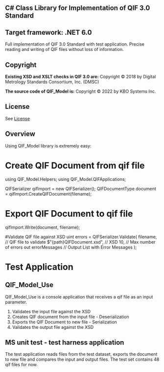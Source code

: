 ## C# Class Library for Implementation of QIF 3.0 Standard
## Target framework: .NET 6.0

Full implementation of QIF 3.0 Standard with test application.
Precise reading and writing of QIF files without loss of information.

## Copyright

**Existing XSD and XSLT checks in QIF 3.0 are:**
Copyright © 2018 by Digital Metrology Standards Consortium, Inc. (DMSC)

**The source code of QIF_Model is:**
Copyright © 2022 by KBO Systems Inc.

## License

See [License](LICENSE.md)

## Overview

Using QIF_Model library is extremely easy:

# Create QIF Document from qif file
using QIF_Model.Helpers;
using QIF_Model.QIFApplications;

QIFSerializer qifImport = new QIFSerializer();
QIFDocumentType document = qifImport.CreateQIFDocument(filename);

# Export QIF Document to qif file
qifImport.Write(document, filename);

#Validate QIF file against XSD
uint errors = QIFSerializer.Validate(
                filename,                    // QIF file to validate
                $"{path}QIFDocument.xsd",    // XSD
                10,                          // Max number of errors 
                out errorMessages            // Output List with Error Messages
                );


# Test Application
## QIF_Model_Use
QIF_Model_Use is a console application that receives a qif file as an input parameter.
1. Validates the input file against the XSD 
2. Creates QIF document from the input file - Deserialization
3. Exports the QIF Document to new file - Serialization
4. Validates the output file against the XSD

## MS unit test - test harness application
The test application reads files from the test dataset, exports the document to new file and compares the input and output files.
The test set contains 48 qif files for now.
